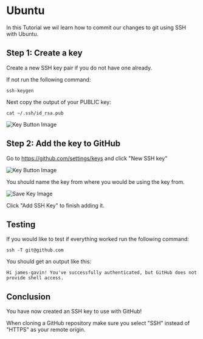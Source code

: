 # Ubuntu

In this Tutorial we wil learn how to commit our changes to git using SSH with Ubuntu.

## Step 1: Create a key

Create a new SSH key pair if you do not have one already.

If not run the following command:

```
ssh-keygen
```

Next copy the output of your PUBLIC key:

```
cat ~/.ssh/id_rsa.pub
```

![Key Button Image](/img/PublicKey.png)

## Step 2: Add the key to GitHub

Go to https://github.com/settings/keys and click "New SSH key"

![Key Button Image](/img/UploadKey.png)

You should name the key from where you would be using the key from.

![Save Key Image](/img/SaveKey.png)

Click "Add SSH Key" to finish adding it.

## Testing

If you would like to test if everything worked run the following command:

```
ssh -T git@github.com
```

You should get an output like this:

```
Hi james-gavin! You've successfully authenticated, but GitHub does not provide shell access.
```

## Conclusion

You have now created an SSH key to use with GitHub!

When cloning a GitHub repository make sure you select "SSH" instead of "HTTPS" as your remote origin.
